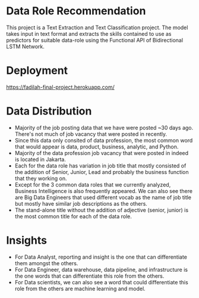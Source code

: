 # Data Role Recommendation
This project is a Text Extraction and Text Classification project. The model takes input in text format and extracts the skills contained to use as predictors for suitable data-role using the Functional API of Bidirectional LSTM Network.

# Deployment
https://fadilah-final-project.herokuapp.com/

# Data Distribution
- Majority of the job posting data that we have were posted ~30 days ago. There's not much of job vacancy that were posted in recently.
- Since this data only consited of data profession, the most common word that would appear is data, product, business, analytic, and Python.
- Majority of the data profession job vacancy that were posted in indeed is located in Jakarta.
- Each for the data role has variation in job title that mostly consisted of the addition of Senior, Junior, Lead and probably the business function that they working on.
- Except for the 3 common data roles that we currently analyzed, Business Intelligence is also frequently appeared. We can also see there are Big Data Engineers that used different vocab as the name of job title but mostly have similar job descriptions as the others.
- The stand-alone title without the addition of adjective (senior, junior) is the most common title for each of the data role.

# Insights
- For Data Analyst, reporting and insight is the one that can differentiate them amongst the others.
- For Data Engineer, data warehouse, data pipeline, and infrastructure is the one words that can differentiate this role from the others.
- For Data scientists, we can also see a word that could differentiate this role from the others are machine learning and model.
